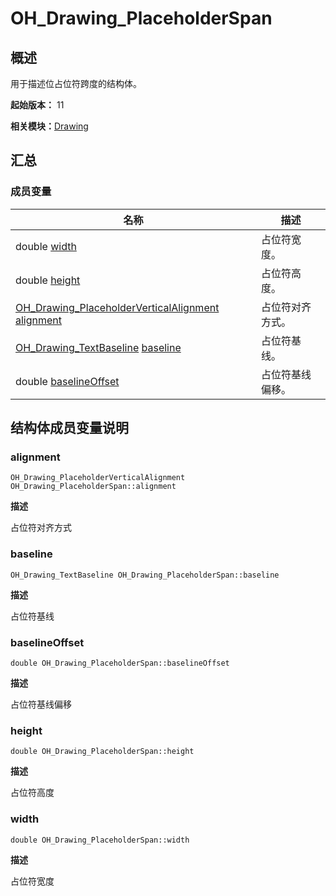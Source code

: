 # OH_Drawing_PlaceholderSpan


## 概述

用于描述位占位符跨度的结构体。

**起始版本：** 11

**相关模块：**[Drawing](_drawing.md)


## 汇总


### 成员变量

| 名称 | 描述 |
| -------- | -------- |
| double [width](#width) | 占位符宽度。 |
| double [height](#height) | 占位符高度。 |
| [OH_Drawing_PlaceholderVerticalAlignment](_drawing.md#oh_drawing_placeholderverticalalignment) [alignment](#alignment) | 占位符对齐方式。 |
| [OH_Drawing_TextBaseline](_drawing.md#oh_drawing_textbaseline) [baseline](#baseline) | 占位符基线。 |
| double [baselineOffset](#baselineoffset) | 占位符基线偏移。 |


## 结构体成员变量说明


### alignment

```
OH_Drawing_PlaceholderVerticalAlignment OH_Drawing_PlaceholderSpan::alignment
```

**描述**

占位符对齐方式


### baseline

```
OH_Drawing_TextBaseline OH_Drawing_PlaceholderSpan::baseline
```

**描述**

占位符基线


### baselineOffset

```
double OH_Drawing_PlaceholderSpan::baselineOffset
```

**描述**

占位符基线偏移


### height

```
double OH_Drawing_PlaceholderSpan::height
```

**描述**

占位符高度


### width

```
double OH_Drawing_PlaceholderSpan::width
```

**描述**

占位符宽度
